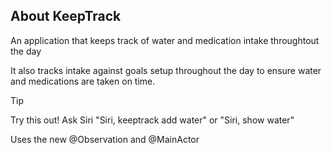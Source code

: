 ## About KeepTrack

An application that keeps track of water  and medication intake throughtout the day

It also tracks intake against goals setup throughout the day to ensure water and medications are taken on time.

> [!TIP]
> Try this out! Ask Siri "Siri, keeptrack add water" or "Siri, show water"

Uses the new @Observation and @MainActor
